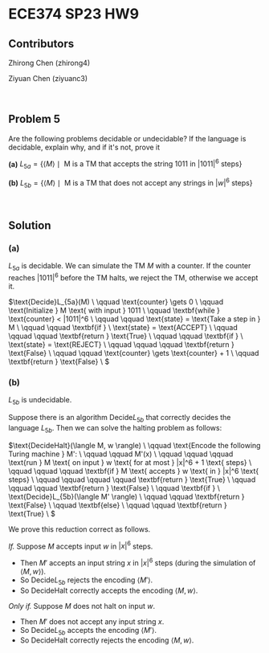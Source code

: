 # ECE374 SP23 HW9

## Contributors

Zhirong Chen (zhirong4)

Ziyuan Chen (ziyuanc3)

<br>

## Problem 5

Are the following problems decidable or undecidable? If the language is decidable, explain why, and if it's not, prove it

**(a)** $L_{5a} = \left\{ \langle M \rangle \mid \text{ M is a TM that accepts the string } 1011 \text{ in } |1011|^6 \text{ steps} \right\}$

**(b)** $L_{5b} = \left\{ \langle M \rangle \mid \text{ M is a TM that does not accept any strings in } |w|^6 \text{ steps} \right\}$

<br>

## Solution
  
### **(a)**

$L_{5a}$ is decidable. We can simulate the TM $M$ with a counter. If the counter reaches $|1011|^6$ before the TM halts, we reject the TM, otherwise we accept it.

$\text{Decide}L_{5a}(M) \\
\qquad \text{counter} \gets 0 \\
\qquad \text{Initialize } M \text{ with input } 1011 \\
\qquad \textbf{while } \text{counter} < |1011|^6 \\
\qquad \qquad \text{state} = \text{Take a step in } M \\
\qquad \qquad \textbf{if } \ \text{state} = \text{ACCEPT} \\
\qquad \qquad \qquad \textbf{return } \text{True} \\
\qquad \qquad \textbf{if } \ \text{state} = \text{REJECT} \\
\qquad \qquad \qquad \textbf{return } \text{False} \\
\qquad \qquad \text{counter} \gets \text{counter} + 1 \\
\qquad \textbf{return } \text{False} \\
$


### **(b)**

$L_{5b}$ is undecidable.

Suppose there is an algorithm $\text{Decide}L_{5b}$ that correctly decides the language $L_{5b}$. Then we can solve the halting problem as follows:

$\text{DecideHalt}(\langle M, w \rangle) \\
\qquad \text{Encode the following Turing machine } M': \\
\qquad \qquad M'(x) \\
\qquad \qquad \qquad \text{run } M \text{ on input } w \text{ for at most } |x|^6 + 1 \text{ steps} \\
\qquad \qquad \qquad \textbf{if } M \text{ accepts } w \text{ in } |x|^6 \text{ steps} \\
\qquad \qquad \qquad \qquad \textbf{return } \text{True} \\
\qquad \qquad \qquad \textbf{return } \text{False} \\
\qquad \textbf{if } \ \text{Decide}L_{5b}(\langle M' \rangle) \\
\qquad \qquad \textbf{return } \text{False} \\
\qquad \textbf{else} \\
\qquad \qquad \textbf{return } \text{True} \\
$

We prove this reduction correct as follows.

*If.* Suppose $M$ accepts input $w$ in $|x|^6$ steps.
- Then $M'$ accepts an input string $x$ in $|x|^6$ steps (during the simulation of $\langle M, w \rangle$).
- So $\text{Decide}L_{5b}$ rejects the encoding $\langle M' \rangle$.
- So $\text{DecideHalt}$ correctly accepts the encoding $\langle M, w \rangle$.

*Only if.* Suppose $M$ does not halt on input $w$.
- Then $M'$ does not accept any input string $x$.
- So $\text{Decide}L_{5b}$ accepts the encoding $\langle M' \rangle$.
- So $\text{DecideHalt}$ correctly rejects the encoding $\langle M, w \rangle$.
